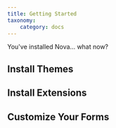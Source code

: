 ```yaml
---
title: Getting Started
taxonomy:
    category: docs
---
```


You've installed Nova... what now?

## Install Themes

## Install Extensions

## Customize Your Forms